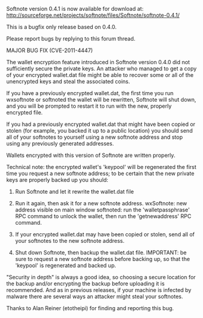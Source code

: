 Softnote version 0.4.1 is now available for download at:
http://sourceforge.net/projects/softnote/files/Softnote/softnote-0.4.1/

This is a bugfix only release based on 0.4.0.

Please report bugs by replying to this forum thread.

MAJOR BUG FIX  (CVE-2011-4447)

The wallet encryption feature introduced in Softnote version 0.4.0 did not sufficiently secure the private keys. An attacker who
managed to get a copy of your encrypted wallet.dat file might be able to recover some or all of the unencrypted keys and steal the
associated coins.

If you have a previously encrypted wallet.dat, the first time you run wxsoftnote or softnoted the wallet will be rewritten, Softnote will
shut down, and you will be prompted to restart it to run with the new, properly encrypted file.

If you had a previously encrypted wallet.dat that might have been copied or stolen (for example, you backed it up to a public
location) you should send all of your softnotes to yourself using a new softnote address and stop using any previously generated addresses.

Wallets encrypted with this version of Softnote are written properly.

Technical note: the encrypted wallet's 'keypool' will be regenerated the first time you request a new softnote address; to be certain that the
new private keys are properly backed up you should:

1. Run Softnote and let it rewrite the wallet.dat file

2. Run it again, then ask it for a new softnote address.
wxSoftnote: new address visible on main window
softnoted: run the 'walletpassphrase' RPC command to unlock the wallet,  then run the 'getnewaddress' RPC command.

3. If your encrypted wallet.dat may have been copied or stolen, send all of your softnotes to the new softnote address.

4. Shut down Softnote, then backup the wallet.dat file.
IMPORTANT: be sure to request a new softnote address before backing up, so that the 'keypool' is regenerated and backed up.

"Security in depth" is always a good idea, so choosing a secure location for the backup and/or encrypting the backup before uploading it is recommended. And as in previous releases, if your machine is infected by malware there are several ways an attacker might steal your softnotes.

Thanks to Alan Reiner (etotheipi) for finding and reporting this bug.

